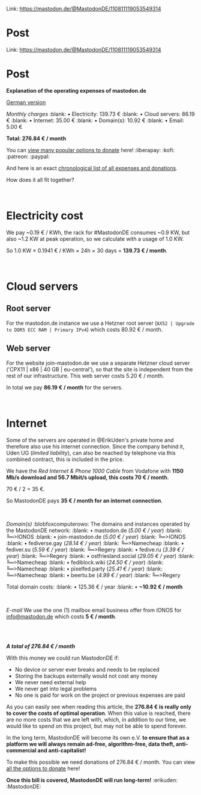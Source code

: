 Link: https://mastodon.de/@MastodonDE/110811119053549314

Post
=======================================
Link: https://mastodon.de/@MastodonDE/110811119053549314

Post
=======================================
**Explanation of the operating expenses of mastodon.de**

[German version](https://mastodon.de/@MastodonDE/110810936592028856)

*Monthly charges*
:blank: • Electricity: 139.73 €
:blank: • Cloud servers: 86.19 €
:blank: • Internet: 35.00 €
:blank: • Domain(s): 10.92 €
:blank: • Email: 5.00 €

**Total: 276.84 € / month**

You can [view many popular options to donate](https://mastodon.de/@MastodonDE/110808633497349326) here! :liberapay: :kofi: :patreon: :paypal:

And here is an exact [chronological list of all expenses and donations](https://mastodon.de/@MastodonDE/111737398475692330).
  
  
How does it all fit together?
 
</br>

# Electricity cost
We pay ~0.19 € / KWh, the rack for #MastodonDE consumes ~0.9 KW, but also ~1.2 KW at peak operation, so we calculate with a usage of 1.0 KW.

So 1.0 KW × 0.1941 € / KWh × 24h × 30 days = **139.73 € / month**.
  
</br>

# Cloud servers

## Root server
For the mastodon.de instance we use a Hetzner root server (`AX52 | Upgrade to DDR5 ECC RAM | Primary IPv4`) which costs 80.92 € / month.


## Web server
For the website join-mastodon.de we use a separate Hetzner cloud server ('CPX11 | x86 | 40 GB | eu-central'), so that the site is independent from the rest of our infrastructure.
This web server costs 5.20 € / month.

In total we pay **86.19 € / month** for the servers.
  
</br>

# Internet
Some of the servers are operated in @ErikUden's private home and therefore also use his internet connection. Since the company behind it, Uden UG (*limited liability*), can also be reached by telephone via this combined contract, this is included in the price.
  
We have the *Red Internet & Phone 1000 Cable* from Vodafone with **1150 Mb/s download and 56.7 Mbit/s upload, this costs 70 € / month**.
  
70 € / 2 = 35 €.
  
So MastodonDE pays **35 € / month for an internet connection**.
  
</br>
  
*Domain(s)* :blobfoxcomputerowo:
The domains and instances operated by the MastodonDE network:
:blank: • mastodon.de (*5.00 € / year*)
:blank: ╚═>IONOS
:blank: • join-mastodon.de (*5.00 € / year*)
:blank: ╚═>IONOS
:blank: • fediverse.gay (*28.14 € / year*)
:blank: ╚═>Namecheap
:blank: • fediver.su (*5.59 € / year*)
:blank: ╚═>Regery
:blank: • fedive.ru (*3.39 € / year*)
:blank: ╚═>Regery
:blank: • ostfriesland.social (*29.05 € / year*)
:blank: ╚═>Namecheap
:blank: • fediblock.wiki (*24.50 € / year*)
:blank: ╚═>Namecheap
:blank: • pixelfed.party (*25.41 € / year*)
:blank: ╚═>Namecheap
:blank: • beertu.be (*4.99 € / year*)
:blank: ╚═>Regery

Total domain costs:
:blank: • 125.36 € / year
:blank: • **~10.92 € / month**
  
  
</br>
  
*E-mail*
We use the one (1) mailbox email business offer from IONOS for [info@mastodon.de](mailto:info@mastodon.de) which costs **5 € / month**.
  
  
</br>
</br>
  
***A total of 276.84 € / month***
  
With this money we could run MastodonDE if:
- No device or server ever breaks and needs to be replaced
- Storing the backups externally would not cost any money
- We never need external help
- We never get into legal problems
- No one is paid for work on the project or previous expenses are paid
  
  
As you can easily see when reading this article, the **276.84 € is really only to cover the costs of optimal operation**. When this value is reached, there are no more costs that we are left with, which, in addition to our time, we would like to spend on this project, but may not be able to spend forever.
  
  
In the long term, MastodonDE will become its own e.V. **to ensure that as a platform we will always remain ad-free, algorithm-free, data theft, anti-commercial and anti-capitalist!**
  
To make this possible we need donations of 276.84 € / month.
You can view [all the options to donate](https://mastodon.de/@MastodonDE/110808633497349326) here!
  
  
**Once this bill is covered, MastodonDE will run long-term!** :erikuden: :MastodonDE: